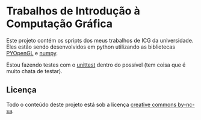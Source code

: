 Trabalhos de Introdução à Computação Gráfica
============================================

Este projeto contém os spripts dos meus trabalhos de ICG da universidade.
Eles estão sendo desenvolvidos em python utilizando as bibliotecas
[PYOpenGL](http://pyopengl.sourceforge.net) e [numpy](http://numpy.scipy.org).

Estou fazendo testes com o [unittest](http://docs.python.org/library/unittest.html)
dentro do possível (tem coisa que é muito chata de testar).


Licença
-------

Todo o conteúdo deste projeto está sob a licença
[creative commons by-nc-sa](http://creativecommons.org/licenses/by-nc-sa/2.5/br).

